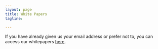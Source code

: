 ```yaml
---
layout: page 
title: White Papers
tagline: 

---
```

<body>
<script type="text/javascript" src="http://form.jotform.us/jsform/42667124214147"></script>

If you have already given us your email address or prefer not to, you can access our whitepapers <a href="http://corsosystems.com/white_papers.html">here</a>.
</body>